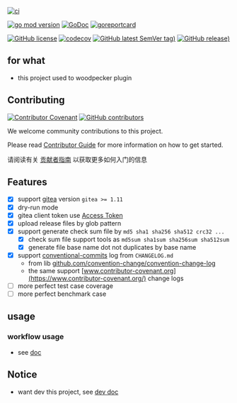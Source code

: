 [![ci](https://github.com/woodpecker-kit/woodpecker-gitea-cc-release/workflows/ci/badge.svg)](https://github.com/woodpecker-kit/woodpecker-gitea-cc-release/actions/workflows/ci.yml)

[![go mod version](https://img.shields.io/github/go-mod/go-version/woodpecker-kit/woodpecker-gitea-cc-release?label=go.mod)](https://github.com/woodpecker-kit/woodpecker-gitea-cc-release)
[![GoDoc](https://godoc.org/github.com/woodpecker-kit/woodpecker-gitea-cc-release?status.png)](https://godoc.org/github.com/woodpecker-kit/woodpecker-gitea-cc-release)
[![goreportcard](https://goreportcard.com/badge/github.com/woodpecker-kit/woodpecker-gitea-cc-release)](https://goreportcard.com/report/github.com/woodpecker-kit/woodpecker-gitea-cc-release)

[![GitHub license](https://img.shields.io/github/license/woodpecker-kit/woodpecker-gitea-cc-release)](https://github.com/woodpecker-kit/woodpecker-gitea-cc-release)
[![codecov](https://codecov.io/gh/woodpecker-kit/woodpecker-gitea-cc-release/branch/main/graph/badge.svg)](https://codecov.io/gh/woodpecker-kit/woodpecker-gitea-cc-release)
[![GitHub latest SemVer tag)](https://img.shields.io/github/v/tag/woodpecker-kit/woodpecker-gitea-cc-release)](https://github.com/woodpecker-kit/woodpecker-gitea-cc-release/tags)
[![GitHub release)](https://img.shields.io/github/v/release/woodpecker-kit/woodpecker-gitea-cc-release)](https://github.com/woodpecker-kit/woodpecker-gitea-cc-release/releases)

## for what

- this project used to woodpecker plugin

## Contributing

[![Contributor Covenant](https://img.shields.io/badge/contributor%20covenant-v1.4-ff69b4.svg)](.github/CONTRIBUTING_DOC/CODE_OF_CONDUCT.md)
[![GitHub contributors](https://img.shields.io/github/contributors/woodpecker-kit/woodpecker-gitea-cc-release)](https://github.com/woodpecker-kit/woodpecker-gitea-cc-release/graphs/contributors)

We welcome community contributions to this project.

Please read [Contributor Guide](.github/CONTRIBUTING_DOC/CONTRIBUTING.md) for more information on how to get started.

请阅读有关 [贡献者指南](.github/CONTRIBUTING_DOC/zh-CN/CONTRIBUTING.md) 以获取更多如何入门的信息

## Features

- [x] support [gitea](https://gitea.io/) version `gitea >= 1.11`
- [x] dry-run mode
- [X] gitea client token use [Access Token](https://docs.gitea.com/development/api-usage#authentication)
- [X] upload release files by glob pattern
- [X] support generate check sum file by `md5 sha1 sha256 sha512 crc32 ...`
    - [x] check sum file support tools as `md5sum sha1sum sha256sum sha512sum`
    - [x] generate file base name dot not duplicates by base name
- [X] support [conventional-commits](https://www.conventionalcommits.org/) log from `CHANGELOG.md`
  - from lib [github.com/convention-change/convention-change-log](https://github.com/convention-change/convention-change-log)
  - the same support [www.contributor-covenant.org](https://www.contributor-covenant.org/) change logs
- [ ] more perfect test case coverage
- [ ] more perfect benchmark case

## usage

### workflow usage

- see [doc](doc/docs.md)

## Notice

- want dev this project, see [dev doc](doc/README.md)
